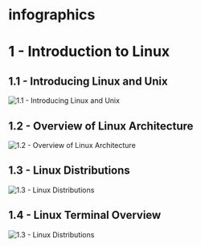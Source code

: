 # infographics

# 1 - Introduction to Linux

## 1.1 - Introducing Linux and Unix
![1.1 - Introducing Linux and Unix](https://jucajata.github.io/infographics/01_Introducing_Linux_and_Unix.drawio.svg)

## 1.2 - Overview of Linux Architecture
![1.2 - Overview of Linux Architecture](https://jucajata.github.io/infographics/02_Overview_of_Linux_Architecture.drawio.svg)

## 1.3 - Linux Distributions
![1.3 - Linux Distributions](https://jucajata.github.io/infographics/03_Linux_Distributions.drawio.svg)

## 1.4 - Linux Terminal Overview
![1.3 - Linux Distributions](https://jucajata.github.io/infographics/04_Linux_Terminal_Overview.drawio.svg)